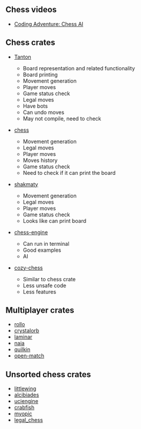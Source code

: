 ## Chess videos

- [Coding Adventure: Chess AI](https://www.youtube.com/watch?v=U4ogK0MIzqk&ab_channel=SebastianLague)

## Chess crates

- [Tanton](https://github.com/chase-manning/tanton)

  - Board representation and related functionality
  - Board printing
  - Movement generation
  - Player moves
  - Game status check
  - Legal moves
  - Have bots
  - Can undo moves
  - May not compile, need to check

- [chess](https://github.com/jordanbray/chess)

  - Movement generation
  - Legal moves
  - Player moves
  - Moves history
  - Game status check
  - Need to check if it can print the board

- [shakmaty](https://github.com/niklasf/shakmaty)

  - Movement generation
  - Legal moves
  - Player moves
  - Game status check
  - Looks like can print board

- [chess-engine](https://github.com/adam-mcdaniel/chess-engine)

  - Can run in terminal
  - Good examples
  - AI

- [cozy-chess](https://github.com/analog-hors/cozy-chess)
  - Similar to chess crate
  - Less unsafe code
  - Less features

## Multiplayer crates

- [rollo](https://github.com/netskillzgh/rollo)
- [crystalorb](https://github.com/ErnWong/crystalorb)
- [laminar](https://github.com/TimonPost/laminar)
- [naia](https://github.com/naia-rs/naia)
- [quilkin](https://github.com/googleforgames/quilkin)
- [open-match](https://github.com/googleforgames/open-match)

## Unsorted chess crates

- [littlewing](https://lib.rs/crates/littlewing)
- [alcibiades](https://lib.rs/crates/alcibiades)
- [uciengine](https://github.com/hyperchessbot/uciengine)
- [crabfish](https://github.com/monlih/crabfish)
- [myopic](https://github.com/th0masb/myopic/)
- [legal_chess](https://github.com/paul-schaaf/legal_chess)
